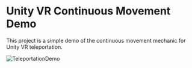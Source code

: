 # Unity VR Continuous Movement Demo
This project is a simple demo of the continuous movement mechanic for Unity VR teleportation.

![TeleportationDemo](https://user-images.githubusercontent.com/1779628/167310792-ff39a001-fe2f-4e9d-a23e-0effbac8a2bc.png)
